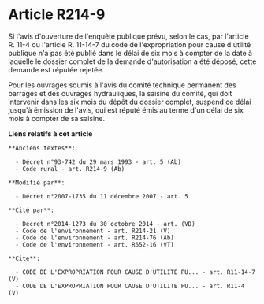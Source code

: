 # Article R214-9

Si l'avis d'ouverture de l'enquête publique prévu, selon le cas, par l'article R. 11-4 ou l'article R. 11-14-7 du code de
l'expropriation pour cause d'utilité publique n'a pas été publié dans le délai de six mois à compter de la date à laquelle le
dossier complet de la demande d'autorisation a été déposé, cette demande est réputée rejetée. 

Pour les ouvrages soumis à l'avis du comité technique permanent des barrages et des ouvrages hydrauliques, la saisine du
comité, qui doit intervenir dans les six mois du dépôt du dossier complet, suspend ce délai jusqu'à émission de l'avis, qui
est réputé émis au terme d'un délai de six mois à compter de sa saisine.

**Liens relatifs à cet article**

	**Anciens textes**:

	  - Décret n°93-742 du 29 mars 1993 - art. 5 (Ab)
	  - Code rural - art. R214-9 (Ab)

	**Modifié par**:

	  - Décret n°2007-1735 du 11 décembre 2007 - art. 5

	**Cité par**:

	  - Décret n°2014-1273 du 30 octobre 2014 - art. (VD)
	  - Code de l'environnement - art. R214-21 (V)
	  - Code de l'environnement - art. R214-76 (Ab)
	  - Code de l'environnement - art. R652-16 (VT)

	**Cite**:

	  - CODE DE L'EXPROPRIATION POUR CAUSE D'UTILITE PU... - art. R11-14-7 (V)
	  - CODE DE L'EXPROPRIATION POUR CAUSE D'UTILITE PU... - art. R11-4 (V)

